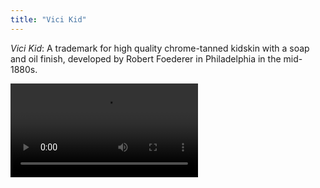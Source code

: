```yaml
---
title: "Vici Kid"
---
```

*Vici Kid*: A trademark for high quality chrome-tanned kidskin with a soap and oil finish, developed by Robert Foederer in Philadelphia in the mid-1880s.

<video autostart="false" controls>
    <source src=vicikid.mp4></source>
    Your browser does not support the video tag.
</video>